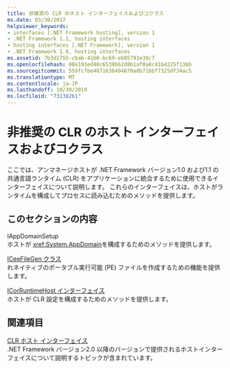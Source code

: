 ```yaml
---
title: 非推奨の CLR のホスト インターフェイスおよびコクラス
ms.date: 03/30/2017
helpviewer_keywords:
- interfaces [.NET Framework hosting], version 1
- .NET Framework 1.1, hosting interfaces
- hosting interfaces [.NET Framework], version 1
- .NET Framework 1.0, hosting interfaces
ms.assetid: 7b3d2755-cbab-4160-bc69-eb85791e38c7
ms.openlocfilehash: 08e193ed40c6538b62d8b1af0a8c41b4225f136b
ms.sourcegitcommit: 559fcfbe4871636494870a8b716bf7325df34ac5
ms.translationtype: MT
ms.contentlocale: ja-JP
ms.lasthandoff: 10/30/2019
ms.locfileid: "73138261"
---
```

# <a name="deprecated-clr-hosting-interfaces-and-coclasses"></a>非推奨の CLR のホスト インターフェイスおよびコクラス
ここでは、アンマネージホストが .NET Framework バージョン1.0 および1.1 の共通言語ランタイム (CLR) をアプリケーションに統合するために使用できるインターフェイスについて説明します。 これらのインターフェイスは、ホストがランタイムを構成してプロセスに読み込むためのメソッドを提供します。  
  
## <a name="in-this-section"></a>このセクションの内容  
 IAppDomainSetup  
 ホストが <xref:System.AppDomain>を構成するためのメソッドを提供します。  
  
 [ICeeFileGen クラス](../../../../docs/framework/unmanaged-api/hosting/iceefilegen-class.md)  
 れネイティブのポータブル実行可能 (PE) ファイルを作成するための機能を提供します。  
  
 [ICorRuntimeHost インターフェイス](../../../../docs/framework/unmanaged-api/hosting/icorruntimehost-interface.md)  
 ホストが CLR 設定を構成するためのメソッドを提供します。  
  
## <a name="related-sections"></a>関連項目  
 [CLR ホスト インターフェイス](../../../../docs/framework/unmanaged-api/hosting/clr-hosting-interfaces.md)  
 .NET Framework バージョン2.0 以降のバージョンで提供されるホストインターフェイスについて説明するトピックが含まれています。
